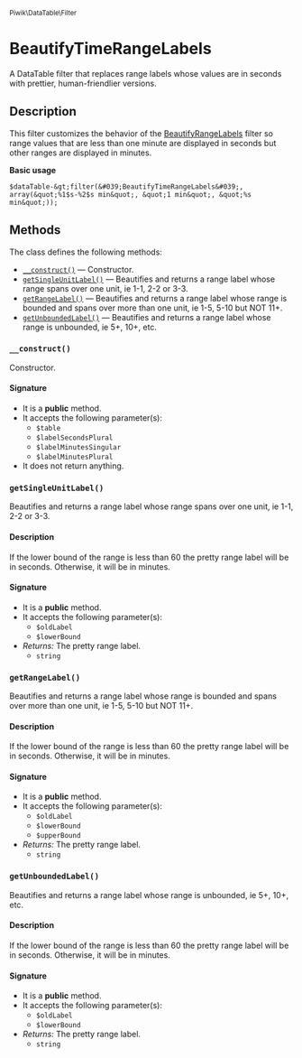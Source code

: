 <small>Piwik\DataTable\Filter</small>

BeautifyTimeRangeLabels
=======================

A DataTable filter that replaces range labels whose values are in seconds with prettier, human-friendlier versions.

Description
-----------

This filter customizes the behavior of the [BeautifyRangeLabels](#) filter
so range values that are less than one minute are displayed in seconds but
other ranges are displayed in minutes.

**Basic usage**

    $dataTable-&gt;filter(&#039;BeautifyTimeRangeLabels&#039;, array(&quot;%1$s-%2$s min&quot;, &quot;1 min&quot;, &quot;%s min&quot;));


Methods
-------

The class defines the following methods:

- [`__construct()`](#__construct) &mdash; Constructor.
- [`getSingleUnitLabel()`](#getSingleUnitLabel) &mdash; Beautifies and returns a range label whose range spans over one unit, ie 1-1, 2-2 or 3-3.
- [`getRangeLabel()`](#getRangeLabel) &mdash; Beautifies and returns a range label whose range is bounded and spans over more than one unit, ie 1-5, 5-10 but NOT 11+.
- [`getUnboundedLabel()`](#getUnboundedLabel) &mdash; Beautifies and returns a range label whose range is unbounded, ie 5+, 10+, etc.

### `__construct()` <a name="__construct"></a>

Constructor.

#### Signature

- It is a **public** method.
- It accepts the following parameter(s):
    - `$table`
    - `$labelSecondsPlural`
    - `$labelMinutesSingular`
    - `$labelMinutesPlural`
- It does not return anything.

### `getSingleUnitLabel()` <a name="getSingleUnitLabel"></a>

Beautifies and returns a range label whose range spans over one unit, ie 1-1, 2-2 or 3-3.

#### Description

If the lower bound of the range is less than 60 the pretty range label
will be in seconds. Otherwise, it will be in minutes.

#### Signature

- It is a **public** method.
- It accepts the following parameter(s):
    - `$oldLabel`
    - `$lowerBound`
- _Returns:_ The pretty range label.
    - `string`

### `getRangeLabel()` <a name="getRangeLabel"></a>

Beautifies and returns a range label whose range is bounded and spans over more than one unit, ie 1-5, 5-10 but NOT 11+.

#### Description

If the lower bound of the range is less than 60 the pretty range label
will be in seconds. Otherwise, it will be in minutes.

#### Signature

- It is a **public** method.
- It accepts the following parameter(s):
    - `$oldLabel`
    - `$lowerBound`
    - `$upperBound`
- _Returns:_ The pretty range label.
    - `string`

### `getUnboundedLabel()` <a name="getUnboundedLabel"></a>

Beautifies and returns a range label whose range is unbounded, ie 5+, 10+, etc.

#### Description

If the lower bound of the range is less than 60 the pretty range label
will be in seconds. Otherwise, it will be in minutes.

#### Signature

- It is a **public** method.
- It accepts the following parameter(s):
    - `$oldLabel`
    - `$lowerBound`
- _Returns:_ The pretty range label.
    - `string`

